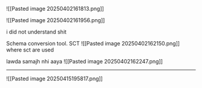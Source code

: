 ![[Pasted image 20250402161813.png]]

![[Pasted image 20250402161956.png]]


i did not understand shit


Schema conversion tool. SCT
![[Pasted image 20250402162150.png]]
where sct are used


lawda samajh nhi aaya
![[Pasted image 20250402162247.png]]


---


![[Pasted image 20250415195817.png]]


